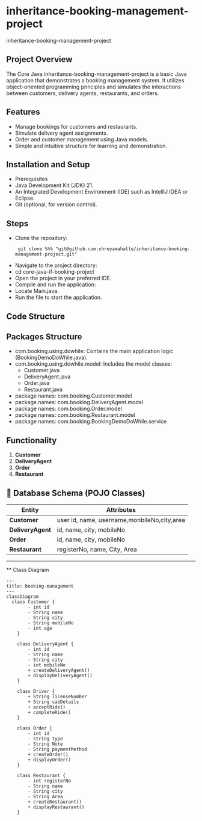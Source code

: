 # inheritance-booking-management-project
inheritance-booking-management-project

## **Project Overview**

The Core Java inheritance-booking-management-project is a basic Java application that demonstrates a booking management system. It utilizes object-oriented programming principles and simulates the interactions between customers, delivery agents, restaurants, and orders.

## **Features**

- Manage bookings for customers and restaurants.
- Simulate delivery agent assignments.
- Order and customer management using Java models.
- Simple and intuitive structure for learning and demonstration.

## **Installation and Setup**
- Prerequisites
- Java Development Kit (JDK) 21.
- An Integrated Development Environment (IDE) such as IntelliJ IDEA or Eclipse.
- Git (optional, for version control).

## **Steps**
- Clone the repository:
  ```shell
   git clone %%% "git@github.com:shreyamahalle/inheritance-booking-management-project.git" 
- Navigate to the project directory:
- cd core-java-if-booking-project
- Open the project in your preferred IDE.
- Compile and run the application:
- Locate Main.java.
- Run the file to start the application.

## **Code Structure**  
## **Packages Structure**
- com.booking.using.dowhile: Contains the main application logic (BookingDemoDoWhile.java).
- com.booking.using.dowhile.model: Includes the model classes:
  - Customer.java
  - DeliveryAgent.java
  - Order.java
  - Restaurant.java
- package names: com.booking.Customer.model
- package names: com.booking.DeliveryAgent.model
- package names: com.booking.Order.model
- package names: com.booking.Restaurant.model
- package names: com.booking.BookingDemoDoWhile.service

## **Functionality**
1. **Customer**
2. **DeliveryAgent**
3. **Order**
4. **Restaurant**



## **📝 Database Schema (POJO Classes)**
| **Entity**          | **Attributes** |
|---------------------|----------------------------------------------------------|
| **Customer**           | user id, name, username,monbileNo,city,area |
| **DeliveryAgent**          | id, name, city, mobileNo |
| **Order**         | id, name, city, mobileNo |
| **Restaurant**        |registerNo, name, City, Area |

---


** Class Diagram
```mermaid
---
title: booking-management
---
classDiagram
  class Customer {
        - int id
        - String name
        - String city
        - String mobileNo
        - int age
    }

    class DeliveryAgent {
        - int id
        - String name
        - String city
        - int mobileNo
        + createDeliveryAgent()
        + displayDeliveryAgent()
    }

    class Driver {
        + String licenseNumber
        + String cabDetails
        + acceptRide()
        + completeRide()
    }

    class Order {
        - int id
        - String type
        - String Note
        - String paymentMethod
        + createOrder()
        + displayOrder()
    }

    class Restaurant {
        - int registerNo
        - String name
        - String city
        - String Area
        + createRestaurant()
        + displayRestaurant()
    }


   
```


